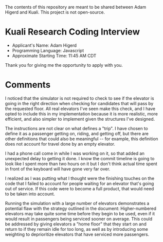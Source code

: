The contents of this repository are meant to be shared between Adam Higerd and Kuali.
This project is not open-source.

# Kuali Research Coding Interview

* Applicant's Name: Adam Higerd
* Programming Language: Javascript
* Approximate Starting Time: 11:45 AM CDT

Thank you for giving me the opportunity to apply with you.

# Comments

I noticed that the simulator is not required to check to see if the elevator is going in the right direction when
checking for candidates that will pass by the requested floor. All real elevators I've seen make this check, and I have
opted to include this in my implementation because it is more realistic, more efficient, and also simpler to implement
given the structures I've designed.

The instructions are not clear on what defines a "trip". I have chosen to define it as a passenger getting on, riding,
and getting off, but there are other definitions that could also be meaningful -- for example, this definition does not
account for travel done by an empty elevator.

I had a phone call come in while I was working on it, so that added an unexpected delay to getting it done. I know the
commit timeline is going to look like I spent more than two hours on it but I don't think actual time spent in front of
the keyboard will have gone very far over.

I realized as I was putting what I thought were the finishing touches on the code that I failed to account for people
waiting for an elevator that's going out of service. If this code were to become a full product, that would need to
be taken into account.

Running the simulation with a large number of elevators demonstrates a potential flaw with the strategy outlined in the
document: Higher-numbered elevators may take quite some time before they begin to be used, even if it would result in
passengers being serviced sooner on average. This could be addressed by giving elevators a "home floor" that they start
on and return to if they remain idle for too long, as well as by introducing some weighting to deprioritize elevators
that have serviced more passengers.
